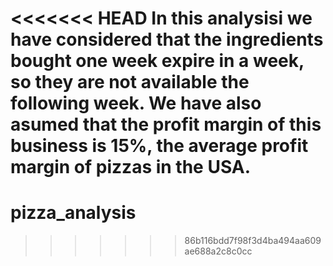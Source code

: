 <<<<<<< HEAD
In this analysisi we have considered that the ingredients bought one week
expire in a week, so they are not available the following week. We have also
asumed that the profit margin of this business is 15%, the average profit margin
of pizzas in the USA.
=======
# pizza_analysis
>>>>>>> 86b116bdd7f98f3d4ba494aa609ae688a2c8c0cc
